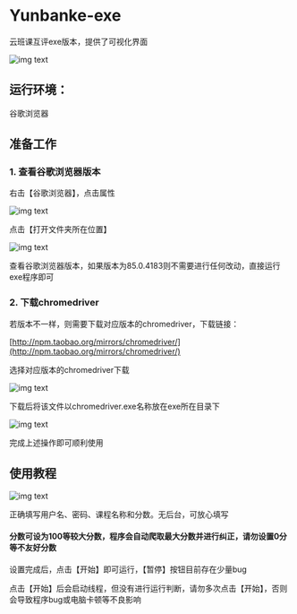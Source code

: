 # Yunbanke-exe
云班课互评exe版本，提供了可视化界面

![img text](https://www.iamzlt.com/wp-content/uploads/2020/12/01.png)

## 运行环境：

谷歌浏览器

## 准备工作

### 1. 查看谷歌浏览器版本

右击【谷歌浏览器】，点击属性

![img text](https://www.iamzlt.com/wp-content/uploads/2020/12/02.png)

点击【打开文件夹所在位置】

![img text](https://www.iamzlt.com/wp-content/uploads/2020/12/03.png)

查看谷歌浏览器版本，如果版本为85.0.4183则不需要进行任何改动，直接运行exe程序即可

### 2. 下载chromedriver

若版本不一样，则需要下载对应版本的chromedriver，下载链接：

[http://npm.taobao.org/mirrors/chromedriver/](http://npm.taobao.org/mirrors/chromedriver/)

选择对应版本的chromedriver下载

![img text](https://www.iamzlt.com/wp-content/uploads/2020/12/04.png)

下载后将该文件以chromedriver.exe名称放在exe所在目录下

![img text](https://www.iamzlt.com/wp-content/uploads/2020/12/@BATVT7YS7CQ@V2DLVJ.png)

完成上述操作即可顺利使用

## 使用教程

![img text](https://www.iamzlt.com/wp-content/uploads/2020/12/6QU38LXO71_F72PKE35.png)

正确填写用户名、密码、课程名称和分数。无后台，可放心填写

#### 分数可设为100等较大分数，程序会自动爬取最大分数并进行纠正，请勿设置0分等不友好分数

设置完成后，点击【开始】即可运行，【暂停】按钮目前存在少量bug

点击【开始】后会启动线程，但没有进行运行判断，请勿多次点击【开始】，否则会导致程序bug或电脑卡顿等不良影响





